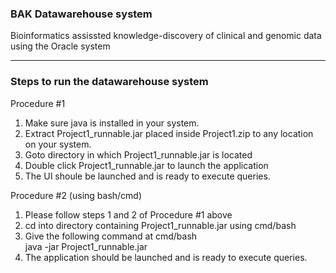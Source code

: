 ### BAK Datawarehouse system ###                                 

Bioinformatics assissted knowledge-discovery of clinical and genomic data using the Oracle system

------------------------------------------------------------------------------------------------------------------

### Steps to run the datawarehouse system ###

Procedure #1

1. Make sure java is installed in your system.
2. Extract Project1_runnable.jar placed inside Project1.zip to any location on your system.
3. Goto directory in which Project1_runnable.jar is located
4. Double click Project1_runnable.jar to launch the application
5. The UI shoule be launched and is ready to execute queries.

Procedure #2 (using bash/cmd)

1. Please follow steps 1 and 2 of Procedure #1 above
2. cd into directory containing Project1_runnable.jar using cmd/bash
3. Give the following command at cmd/bash     
   java -jar Project1_runnable.jar
4. The application should be launched and is ready to execute queries. 
